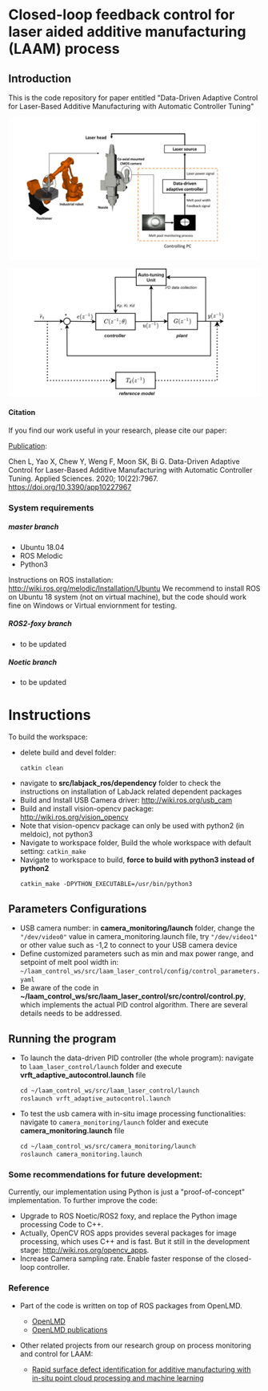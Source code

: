 # Closed-loop feedback control for laser aided additive manufacturing (LAAM) process
## Introduction
This is the code repository for paper entitled "Data-Driven Adaptive Control for Laser-Based Additive Manufacturing with Automatic Controller Tuning"

![](./src/doc/System_integration_1.jpg)

![](./src/doc/Adaptive_PID_VRFT.png?raw=true)

<!-- ![](./src/doc/fina_revision_figure8.png?raw=true) -->

#### Citation
If you find our work useful in your research, please cite our paper:

[Publication](https://www.mdpi.com/2076-3417/10/22/7967):

   Chen L, Yao X, Chew Y, Weng F, Moon SK, Bi G. Data-Driven Adaptive Control for Laser-Based Additive Manufacturing with Automatic Controller Tuning. Applied Sciences. 2020; 10(22):7967. https://doi.org/10.3390/app10227967



### System requirements
##### master branch
- Ubuntu 18.04
- ROS Melodic
- Python3
   
Instructions on ROS installation:
http://wiki.ros.org/melodic/Installation/Ubuntu
We recommend to install ROS on Ubuntu 18 system (not on virtual machine), but the code should work fine on Windows or Virtual enviornment for testing. 

##### ROS2-foxy branch
- to be updated 
##### Noetic branch
- to be updated 


# Instructions
To build the workspace:
- delete build and devel folder:
   ```
   catkin clean
   ```
- navigate to __src/labjack_ros/dependency__ folder to check the instructions on installation of LabJack related dependent packages
- Build and Install USB Camera driver: http://wiki.ros.org/usb_cam
- Build and install vision-opencv package: http://wiki.ros.org/vision_opencv
- Note that vision-opencv package can only be used with python2 (in meldoic), not python3
- Navigate to workspace folder, Build the whole workspace with default setting: ```catkin_make```
- Navigate to workspace to build, __force to build with python3 instead of python2__
   ```
   catkin_make -DPYTHON_EXECUTABLE=/usr/bin/python3
   ```

## Parameters Configurations
- USB camera number: in __camera_monitoring/launch__ folder, change the ```"/dev/video0"``` value in camera_monitoring.launch file, try ```"/dev/video1"``` or other value such as -1,2 to connect to your USB camera device
- Define customized parameters such as min and max power range, and setpoint of melt pool width in: `~/laam_control_ws/src/laam_laser_control/config/control_parameters.yaml`
- Be aware of the code in __~/laam_control_ws/src/laam_laser_control/src/control/control.py__, which implements the actual PID control algorithm. There are several details needs to be addressed.

## Running the program
- To launch the data-driven PID controller (the whole program):
  navigate to `laam_laser_control/launch` folder and execute __vrft_adaptive_autocontrol.launch__ file
   ```
   cd ~/laam_control_ws/src/laam_laser_control/launch
   roslaunch vrft_adaptive_autocontrol.launch
   ```

- To test the usb camera with in-situ image processing functionalities:
  navigate to `camera_monitoring/launch` folder and execute __camera_monitoring.launch__ file
   ```
   cd ~/laam_control_ws/src/camera_monitoring/launch
   roslaunch camera_monitoring.launch
   ```

### Some recommendations for future development:
Currently, our implementation using Python is just a "proof-of-concept" implementation. To further improve the code:
  - Upgrade to ROS Noetic/ROS2 foxy, and replace the Python image processing Code to C++. 
  - Actually, OpenCV ROS apps provides several packages for image processing, which uses C++ and is fast. But it still in the development stage: http://wiki.ros.org/opencv_apps.
  - Increase Camera sampling rate. Enable faster response of the closed-loop controller. 


### Reference
- Part of the code is written on top of ROS packages from OpenLMD.
  - [OpenLMD](https://github.com/openlmd)
  - [OpenLMD publications](https://www.sciencedirect.com/science/article/abs/pii/S0736584517303770)

  
- Other related projects from our research group on process monitoring and control for LAAM:
  - [Rapid surface defect identification for additive manufacturing with in-situ point cloud processing and machine learning](https://www.tandfonline.com/doi/abs/10.1080/17452759.2020.1832695)

